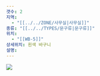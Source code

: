 ```yaml
---
갯수: 2
지역:
  - "[[../../ZONE/사무실|사무실]]"
종류: "[[../../TYPES/문구류|문구류]]"
위치:
  - "[[WB-5]]"
상세위치: 흰색 바구니
설명:
---
```

![](http://192.168.50.22/devices/240608_IMG_0252.jpg)